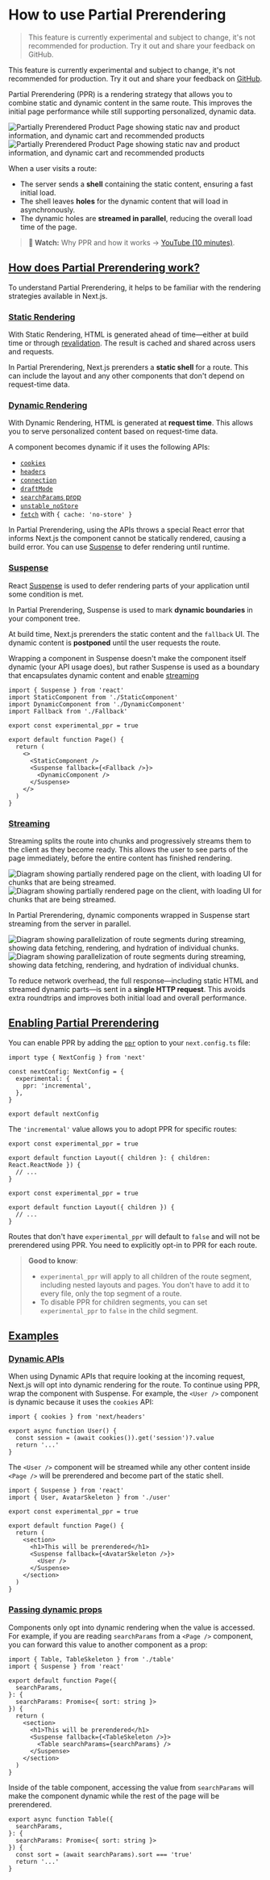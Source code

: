 # How to use Partial Prerendering

> This feature is currently experimental and subject to change, it's not recommended for production. Try it out and share your feedback on GitHub.



This feature is currently experimental and subject to change, it's not recommended for production. Try it out and share your feedback on [GitHub](https://github.com/vercel/next.js/issues).

Partial Prerendering (PPR) is a rendering strategy that allows you to combine static and dynamic content in the same route. This improves the initial page performance while still supporting personalized, dynamic data.

![Partially Prerendered Product Page showing static nav and product information, and dynamic cart and recommended products](/_next/image?url=https%3A%2F%2Fh8DxKfmAPhn8O0p3.public.blob.vercel-storage.com%2Flearn%2Flight%2Fthinking-in-ppr.png&w=3840&q=75)![Partially Prerendered Product Page showing static nav and product information, and dynamic cart and recommended products](/_next/image?url=https%3A%2F%2Fh8DxKfmAPhn8O0p3.public.blob.vercel-storage.com%2Flearn%2Fdark%2Fthinking-in-ppr.png&w=3840&q=75)

When a user visits a route:

*   The server sends a **shell** containing the static content, ensuring a fast initial load.
*   The shell leaves **holes** for the dynamic content that will load in asynchronously.
*   The dynamic holes are **streamed in parallel**, reducing the overall load time of the page.

> **🎥 Watch:** Why PPR and how it works → [YouTube (10 minutes)](https://www.youtube.com/watch?v=MTcPrTIBkpA).

## [How does Partial Prerendering work?](#how-does-partial-prerendering-work)

To understand Partial Prerendering, it helps to be familiar with the rendering strategies available in Next.js.

### [Static Rendering](#static-rendering)

With Static Rendering, HTML is generated ahead of time—either at build time or through [revalidation](/docs/app/building-your-application/data-fetching/incremental-static-regeneration). The result is cached and shared across users and requests.

In Partial Prerendering, Next.js prerenders a **static shell** for a route. This can include the layout and any other components that don't depend on request-time data.

### [Dynamic Rendering](#dynamic-rendering)

With Dynamic Rendering, HTML is generated at **request time**. This allows you to serve personalized content based on request-time data.

A component becomes dynamic if it uses the following APIs:

*   [`cookies`](/docs/app/api-reference/functions/cookies)
*   [`headers`](/docs/app/api-reference/functions/headers)
*   [`connection`](/docs/app/api-reference/functions/connection)
*   [`draftMode`](/docs/app/api-reference/functions/draft-mode)
*   [`searchParams` prop](about:/docs/app/api-reference/file-conventions/page#searchparams-optional)
*   [`unstable_noStore`](/docs/app/api-reference/functions/unstable_noStore)
*   [`fetch`](/docs/app/api-reference/functions/fetch) with `{ cache: 'no-store' }`

In Partial Prerendering, using the APIs throws a special React error that informs Next.js the component cannot be statically rendered, causing a build error. You can use [Suspense](#suspense) to defer rendering until runtime.

### [Suspense](#suspense)

React [Suspense](https://react.dev/reference/react/Suspense) is used to defer rendering parts of your application until some condition is met.

In Partial Prerendering, Suspense is used to mark **dynamic boundaries** in your component tree.

At build time, Next.js prerenders the static content and the `fallback` UI. The dynamic content is **postponed** until the user requests the route.

Wrapping a component in Suspense doesn't make the component itself dynamic (your API usage does), but rather Suspense is used as a boundary that encapsulates dynamic content and enable [streaming](#streaming)

    import { Suspense } from 'react'
    import StaticComponent from './StaticComponent'
    import DynamicComponent from './DynamicComponent'
    import Fallback from './Fallback'
     
    export const experimental_ppr = true
     
    export default function Page() {
      return (
        <>
          <StaticComponent />
          <Suspense fallback={<Fallback />}>
            <DynamicComponent />
          </Suspense>
        </>
      )
    }

### [Streaming](#streaming)

Streaming splits the route into chunks and progressively streams them to the client as they become ready. This allows the user to see parts of the page immediately, before the entire content has finished rendering.

![Diagram showing partially rendered page on the client, with loading UI for chunks that are being streamed.](/_next/image?url=https%3A%2F%2Fh8DxKfmAPhn8O0p3.public.blob.vercel-storage.com%2Fdocs%2Flight%2Fserver-rendering-with-streaming.png&w=3840&q=75)![Diagram showing partially rendered page on the client, with loading UI for chunks that are being streamed.](/_next/image?url=https%3A%2F%2Fh8DxKfmAPhn8O0p3.public.blob.vercel-storage.com%2Fdocs%2Fdark%2Fserver-rendering-with-streaming.png&w=3840&q=75)

In Partial Prerendering, dynamic components wrapped in Suspense start streaming from the server in parallel.

![Diagram showing parallelization of route segments during streaming, showing data fetching, rendering, and hydration of individual chunks.](/_next/image?url=https%3A%2F%2Fh8DxKfmAPhn8O0p3.public.blob.vercel-storage.com%2Fdocs%2Flight%2Fsequential-parallel-data-fetching.png&w=3840&q=75)![Diagram showing parallelization of route segments during streaming, showing data fetching, rendering, and hydration of individual chunks.](/_next/image?url=https%3A%2F%2Fh8DxKfmAPhn8O0p3.public.blob.vercel-storage.com%2Fdocs%2Fdark%2Fsequential-parallel-data-fetching.png&w=3840&q=75)

To reduce network overhead, the full response—including static HTML and streamed dynamic parts—is sent in a **single HTTP request**. This avoids extra roundtrips and improves both initial load and overall performance.

## [Enabling Partial Prerendering](#enabling-partial-prerendering)

You can enable PPR by adding the [`ppr`](https://rc.nextjs.org/docs/app/api-reference/next-config-js/ppr) option to your `next.config.ts` file:

    import type { NextConfig } from 'next'
     
    const nextConfig: NextConfig = {
      experimental: {
        ppr: 'incremental',
      },
    }
     
    export default nextConfig

The `'incremental'` value allows you to adopt PPR for specific routes:

    export const experimental_ppr = true
     
    export default function Layout({ children }: { children: React.ReactNode }) {
      // ...
    }

    export const experimental_ppr = true
     
    export default function Layout({ children }) {
      // ...
    }

Routes that don't have `experimental_ppr` will default to `false` and will not be prerendered using PPR. You need to explicitly opt-in to PPR for each route.

> **Good to know**:
> 
> *   `experimental_ppr` will apply to all children of the route segment, including nested layouts and pages. You don't have to add it to every file, only the top segment of a route.
> *   To disable PPR for children segments, you can set `experimental_ppr` to `false` in the child segment.

## [Examples](#examples)

### [Dynamic APIs](#dynamic-apis)

When using Dynamic APIs that require looking at the incoming request, Next.js will opt into dynamic rendering for the route. To continue using PPR, wrap the component with Suspense. For example, the `<User />` component is dynamic because it uses the `cookies` API:

    import { cookies } from 'next/headers'
     
    export async function User() {
      const session = (await cookies()).get('session')?.value
      return '...'
    }

The `<User />` component will be streamed while any other content inside `<Page />` will be prerendered and become part of the static shell.

    import { Suspense } from 'react'
    import { User, AvatarSkeleton } from './user'
     
    export const experimental_ppr = true
     
    export default function Page() {
      return (
        <section>
          <h1>This will be prerendered</h1>
          <Suspense fallback={<AvatarSkeleton />}>
            <User />
          </Suspense>
        </section>
      )
    }

### [Passing dynamic props](#passing-dynamic-props)

Components only opt into dynamic rendering when the value is accessed. For example, if you are reading `searchParams` from a `<Page />` component, you can forward this value to another component as a prop:

    import { Table, TableSkeleton } from './table'
    import { Suspense } from 'react'
     
    export default function Page({
      searchParams,
    }: {
      searchParams: Promise<{ sort: string }>
    }) {
      return (
        <section>
          <h1>This will be prerendered</h1>
          <Suspense fallback={<TableSkeleton />}>
            <Table searchParams={searchParams} />
          </Suspense>
        </section>
      )
    }

Inside of the table component, accessing the value from `searchParams` will make the component dynamic while the rest of the page will be prerendered.

    export async function Table({
      searchParams,
    }: {
      searchParams: Promise<{ sort: string }>
    }) {
      const sort = (await searchParams).sort === 'true'
      return '...'
    }
